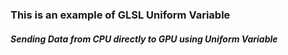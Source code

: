 ### This is an example of GLSL Uniform Variable

##### Sending Data from CPU directly to GPU using Uniform Variable
